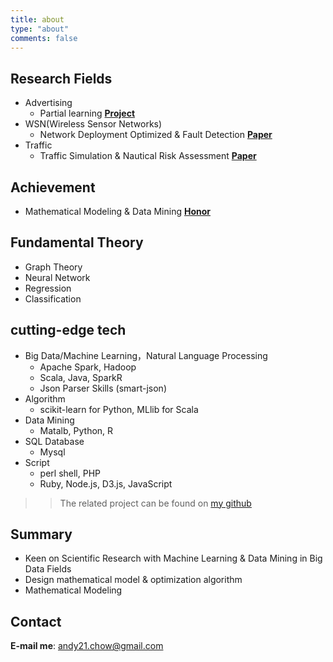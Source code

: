 ```yaml
---
title: about
type: "about"
comments: false
---
```


## Research Fields
* Advertising
  - Partial learning [**Project**](https://github.com/snakecy/R-Projects)
* WSN(Wireless Sensor Networks)
  - Network Deployment Optimized & Fault Detection [**Paper**](http://www.buptjournal.cn/CN/abstract/abstract2035.shtml)
* Traffic
  - Traffic Simulation & Nautical Risk Assessment [**Paper**](http://www.smujournal.cn/ch/reader/view_abstract.aspx?file_no=201007140164)

## Achievement
* Mathematical Modeling & Data Mining [**Honor**](http://www.shumo.com/home/wp-content/uploads/downloads/2013/11/%E7%AC%AC%E5%8D%81%E5%B1%8A%E7%A0%94%E7%A9%B6%E7%94%9F%E6%95%B0%E6%A8%A1%E7%AB%9E%E8%B5%9B%E8%AF%84%E5%AE%A1%E7%BB%93%E6%9E%9C%E5%85%AC%E7%A4%BA%E5%90%8D%E5%8D%95.pdf)

## Fundamental Theory
* Graph Theory
* Neural Network
* Regression
* Classification

## cutting-edge tech
* Big Data/Machine Learning，Natural Language Processing
  - Apache Spark, Hadoop
  - Scala, Java, SparkR
  - Json Parser Skills (smart-json)
* Algorithm
  - scikit-learn for Python, MLlib for Scala
* Data Mining
  - Matalb, Python, R
* SQL Database
  - Mysql
* Script
  - perl shell, PHP
  - Ruby, Node.js, D3.js, JavaScript

>> The related project can be found on [my github](https://github.com/snakecy/)

## Summary

* Keen on Scientific Research with Machine Learning & Data Mining in Big Data Fields
* Design mathematical model & optimization algorithm
* Mathematical Modeling

## Contact

**E-mail me**: <andy21.chow@gmail.com>
